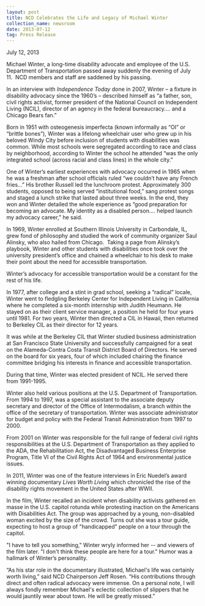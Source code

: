 ```yaml
---
layout: post
title: NCD Celebrates the Life and Legacy of Michael Winter
collection_name: newsroom
date: 2013-07-12
tag: Press Release
---
```

July 12, 2013

Michael Winter, a long-time disability advocate and employee of the U.S. Department of Transportation passed away suddenly the evening of July 11.  NCD members and staff are saddened by his passing.

In an interview with *Independence Today* done in 2007, Winter – a fixture in disability advocacy since the 1960’s – described himself as “a father, son, civil rights activist, former president of the National Council on Independent Living (NCIL), director of an agency in the federal bureaucracy.... and a Chicago Bears fan.”

Born in 1951 with osteogenesis imperfecta (known informally as “OI” or “brittle bones”), Winter was a lifelong wheelchair user who grew up in his beloved Windy City before inclusion of students with disabilities was common. While most schools were segregated according to race and class by neighborhood, according to Winter the school he attended “was the only integrated school (across racial and class lines) in the whole city.”

One of Winter’s earliest experiences with advocacy occurred in 1965 when he was a freshman after school officials ruled “we couldn’t have any French fries...” His brother Russell led the lunchroom protest. Approximately 300 students, opposed to being served “institutional food,” sang protest songs and staged a lunch strike that lasted about three weeks. In the end, they won and Winter detailed the whole experience as “good preparation for becoming an advocate. My identity as a disabled person.... helped launch my advocacy career,” he said.

In 1969, Winter enrolled at Southern Illinois University in Carbondale, IL, grew fond of philosophy and studied the work of community organizer Saul Alinsky, who also hailed from Chicago.  Taking a page from Alinsky’s playbook, Winter and other students with disabilities once took over the university president’s office and chained a wheelchair to his desk to make their point about the need for accessible transportation.

Winter’s advocacy for accessible transportation would be a constant for the rest of his life.

In 1977, after college and a stint in grad school, seeking a “radical” locale, Winter went to fledgling Berkeley Center for Independent Living in California where he completed a six-month internship with Judith Heumann. He stayed on as their client service manager, a position he held for four years until 1981. For two years, Winter then directed a CIL in Hawaii, then returned to Berkeley CIL as their director for 12 years.

It was while at the Berkeley CIL that Winter studied business administration at San Francisco State University and successfully campaigned for a seat on the Alameda-Contra Costa Transit District Board of Directors. He served on the board for six years, four of which included chairing the finance committee bridging his interests in finance and accessible transportation.

During that time, Winter was elected president of NCIL. He served there from 1991-1995.

Winter also held various positions at the U.S. Department of Transportation. From 1994 to 1997, was a special assistant to the associate deputy secretary and director of the Office of Intermodalism, a branch within the office of the secretary of transportation. Winter was associate administrator for budget and policy with the Federal Transit Administration from 1997 to 2000.

From 2001 on Winter was responsible for the full range of federal civil rights responsibilities at the U.S. Department of Transportation as they applied to the ADA, the Rehabilitation Act, the Disadvantaged Business Enterprise Program, Title VI of the Civil Rights Act of 1964 and environmental justice issues.

In 2011, Winter was one of the feature interviews in Eric Nuedel’s award winning documentary *Lives Worth Living* which chronicled the rise of the disability rights movement in the United States after WWII.

In the film, Winter recalled an incident when disability activists gathered en masse in the U.S. capitol rotunda while protesting inaction on the Americans with Disabilities Act. The group was approached by a young, non-disabled woman excited by the size of the crowd. Turns out she was a tour guide, expecting to host a group of "handicapped" people on a tour through the capitol.

"I have to tell you something," Winter wryly informed her -- and viewers of the film later. "I don't think these people are here for a tour." Humor was a hallmark of Winter’s personality.

“As his star role in the documentary illustrated, Michael's life was certainly worth living,” said NCD Chairperson Jeff Rosen. “His contributions through direct and often radical advocacy were immense. On a personal note, I will always fondly remember Michael's eclectic collection of slippers that he would jauntily wear about town. He will be greatly missed.”

<!--EndFragment-->